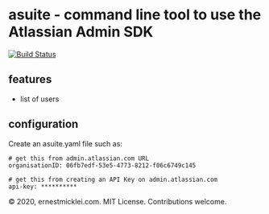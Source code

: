 # asuite - command line tool to use the Atlassian Admin SDK

[![Build Status](https://travis-ci.org/emicklei/gsuite.png)](https://travis-ci.org/emicklei/asuite)

## features

- list of users

## configuration

Create an asuite.yaml file such as:

    # get this from admin.atlassian.com URL 
    organisationID: 06fb7edf-53e5-4773-8212-f06c6749c145

    # get this from creating an API Key on admin.atlassian.com
    api-key: **********

&copy; 2020, ernestmicklei.com. MIT License. Contributions welcome.